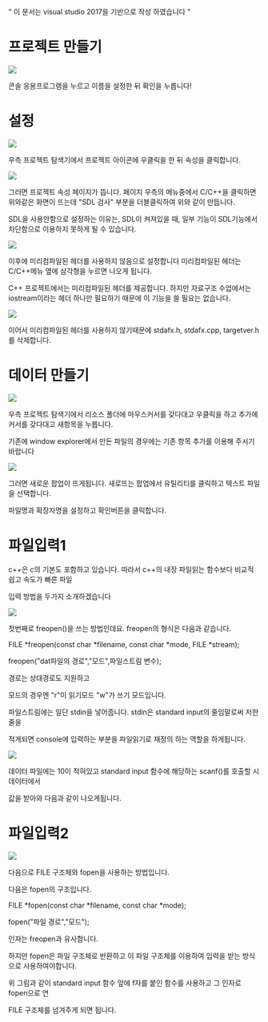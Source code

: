 
" 이 문서는 visual studio 2017을 기반으로 작성 하였습니다 "

# 프로젝트 만들기

![](https://github.com/zaeval/data-structure-example/blob/master/help%20guide/%EC%84%A4%EC%B9%981.png)

콘솔 응용프로그램을 누르고 이름을 설정한 뒤 확인을 누릅니다!

# 설정

![](https://github.com/zaeval/data-structure-example/blob/master/help%20guide/설정1.png)

우측 프로젝트 탐색기에서 프로젝트 아이콘에 우클릭을 한 뒤 속성을 클릭합니다.

![](https://github.com/zaeval/data-structure-example/blob/master/help%20guide/설정2.png)

그러면 프로젝트 속성 페이지가 뜹니다. 페이지 우측의 메뉴중에서 C/C++을 클릭하면 위와같은 화면이 뜨는데 "SDL 검사" 부분을 더블클릭하여 위와 같이 만듭니다.

SDL을 사용안함으로 설정하는 이유는, SDL이 켜져있을 때, 일부 기능이 SDL기능에서 차단함으로 이용하지 못하게 될 수 있습니다.

![](https://github.com/zaeval/data-structure-example/blob/master/help%20guide/설정3.png)

이후에 미리컴파일된 헤더를 사용하지 않음으로 설정합니다 미리컴파일된 헤더는 C/C++메뉴 옆에 삼각형을 누르면 나오게 됩니다.

C++ 프로젝트에서는 미리컴파일된 헤더를 제공합니다. 하지만 자료구조 수업에서는 iostream이라는 헤더 하나만 필요하기 때문에 이 기능을 쓸 필요는 없습니다.

![](https://github.com/zaeval/data-structure-example/blob/master/help%20guide/설정4.png)

이어서 미리컴파일된 헤더를 사용하지 않기때문에 stdafx.h, stdafx.cpp, targetver.h를 삭제합니다.

# 데이터 만들기

![](https://github.com/zaeval/data-structure-example/blob/master/help%20guide/데이터파일만들기1.png)

우측 프로젝트 탐색기에서 리소스 폴더에 마우스커서를 갖다대고 우클릭을 하고 추가에 커서를 갖다대고 새항목을 누릅니다.

기존에 window explorer에서 만든 파일의 경우에는 기존 항목 추가를 이용해 주시기 바랍니다

![](https://github.com/zaeval/data-structure-example/blob/master/help%20guide/데이터파일만들기2.png)

그러면 새로운 팝업이 뜨게됩니다. 새로뜨는 팝업에서 유틸리티를 클릭하고 텍스트 파일을 선택합니다.

파일명과 확장자명을 설정하고 확인버튼을 클릭합니다.

# 파일입력1

c++은 c의 기본도 포함하고 있습니다. 따라서 c++의 내장 파일읽는 함수보다 비교적 쉽고 속도가 빠른 파일

입력 방법을 두가지 소개하겠습니다

![](https://github.com/zaeval/data-structure-example/blob/master/help%20guide/파일입력1.png)

첫번째로 freopen()을 쓰는 방법인데요. freopen의 형식은 다음과 같습니다.

FILE *freopen(const char *filename, const char *mode, FILE *stream);

freopen("dat파일의 경로","모드",파일스트림 변수);

경로는 상대경로도 지원하고

모드의 경우엔 "r"이 읽기모드 "w"가 쓰기 모드입니다.

파일스트림에는 일단 stdin을 넣어줍니다. stdin은 standard input의 줄임말로써 저한줄을 

적게되면 console에 입력하는 부분을 파일읽기로 재정의 하는 역할을 하게됩니다.

![](https://github.com/zaeval/data-structure-example/blob/master/help%20guide/파일입력2.png)

데이터 파일에는 10이 적혀있고 standard input 함수에 해당하는 scanf()를 호출할 시 데이터에서

값을 받아와 다음과 같이 나오게됩니다.

# 파일입력2

![](https://github.com/zaeval/data-structure-example/blob/master/help%20guide/파일입력3.png)

다음으로 FILE 구조체와 fopen을 사용하는 방법입니다.

다음은 fopen의 구조입니다.

FILE *fopen(const char *filename, const char *mode);

fopen("파일 경로","모드");

인자는 freopen과 유사합니다.

하지만 fopen은 파일 구조체로 반환하고 이 파일 구조체를 이용하여 입력을 받는 방식으로 사용하여야합니다.

위 그림과 같이 standard input 함수 앞에 f자를 붙인 함수를 사용하고 그 인자로 fopen으로 연

FILE 구조체를 넘겨주게 되면 됩니다.
